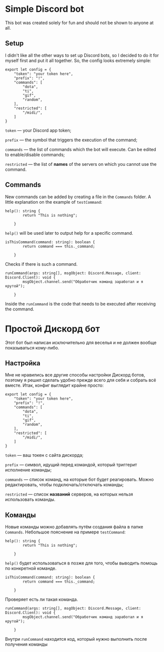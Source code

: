 # Simple Discord bot

This bot was created solely for fun and should not be shown to anyone at all.

## Setup
I didn't like all the other ways to set up Discord bots, so I decided to do it for myself first and put it all together. So, the config looks extremely simple:

```
export let config = {
    "token": "your token here",
    "prefix": "!",
    "commands": [
        "dota",
        "ti",
        "gif",
        "random",
    ],
    "restricted": [
        "/midi/", 
    ]
}
```
`token` — your Discord app token;

`prefix` — the symbol that triggers the execution of the command;

`commands` — the list of commands which the bot will execute. Can be edited to enable/disable commands;

`restricted` — the list of **names** of the servers on which you cannot use the command.

## Commands
New commands can be added by creating a file in the `Commands` folder. A little explanation on the example of `testCommand`:
 
```
help(): string {
        return "This is nothing";
       
    }
```
`help()` will be used later to output help for a specific command.

```
isThisCommand(command: string): boolean {
        return command === this._command;
        
    }
```
Checks if there is such a command.

```
runCommand(args: string[], msgObject: Discord.Message, client: Discord.Client): void {
        msgObject.channel.send("Обработчик команд заработал и я крутой");
        
    } 
```
Inside the `runCommand` is the code that needs to be executed after receiving the command.

# Простой Дискорд бот

Этот бот был написан исключительно для веселья и не должен вообще показываться кому-либо.

## Настройка
Мне не нравились все другие способы настройки Дискорд ботов, поэтому я решил сделать удобно прежде всего для себя и собрать всё вместе. Итак, конфиг выглядит крайне просто:

```
export let config = {
    "token": "your token here",
    "prefix": "!",
    "commands": [
        "dota",
        "ti",
        "gif",
        "random",
    ],
    "restricted": [
        "/midi/", 
    ]
}
```
`token` — ваш токен с сайта дискорда;

`prefix` — символ, идущий перед командой, который триггерит исполнение команды;

`commands` — список команд, на которые бот будет реагировать. Можно редактировать, чтобы подключать/отключать команды;

`restricted` — список **названий** серверов, на которых нельзя использовать команды.

## Команды
Новые команды можно добавлять путём создания файла в папке `Commands`. Небольшое пояснение на примере `testCommand`:

```
help(): string {
        return "This is nothing";
       
    }
```
`help()` будет использоваться в позже для того, чтобы выводить помощь по конкретной команде.

```
isThisCommand(command: string): boolean {
        return command === this._command;
        
    }
```
Проверяет есть ли такая команда.

```
runCommand(args: string[], msgObject: Discord.Message, client: Discord.Client): void {
        msgObject.channel.send("Обработчик команд заработал и я крутой");
        
    } 
```
Внутри `runCommand` находится код, который нужно выполнить после получения команды

